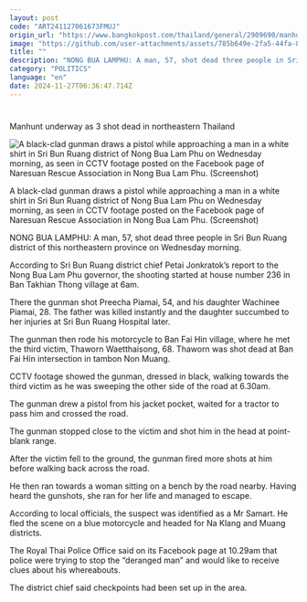 ```yaml
---
layout: post
code: "ART241127061673FMUJ"
origin_url: "https://www.bangkokpost.com/thailand/general/2909690/manhunt-underway-as-3-shot-dead-in-northeastern-thailand"
image: "https://github.com/user-attachments/assets/785b649e-2fa5-44fa-889e-ca1cbd648237"
title: ""
description: "NONG BUA LAMPHU: A man, 57, shot dead three people in Sri Bun Ruang district of this northeastern province on Wednesday morning."
category: "POLITICS"
language: "en"
date: 2024-11-27T06:36:47.714Z
---
```


# 

Manhunt underway as 3 shot dead in northeastern Thailand

![A black-clad gunman draws a pistol while approaching a man in a white shirt in Sri Bun Ruang district of Nong Bua Lam Phu on Wednesday morning, as seen in CCTV footage posted on the Facebook page of Naresuan Rescue Association in Nong Bua Lam Phu. (Screenshot)](https://github.com/user-attachments/assets/15b96452-e4ec-41a8-9fc5-cd7030ca5266)

A black-clad gunman draws a pistol while approaching a man in a white shirt in Sri Bun Ruang district of Nong Bua Lam Phu on Wednesday morning, as seen in CCTV footage posted on the Facebook page of Naresuan Rescue Association in Nong Bua Lam Phu. (Screenshot)

NONG BUA LAMPHU: A man, 57, shot dead three people in Sri Bun Ruang district of this northeastern province on Wednesday morning.

According to Sri Bun Ruang district chief Petai Jonkratok’s report to the Nong Bua Lam Phu governor, the shooting started at house number 236 in Ban Takhian Thong village at 6am.

There the gunman shot Preecha Piamai, 54, and his daughter Wachinee Piamai, 28. The father was killed instantly and the daughter succumbed to her injuries at Sri Bun Ruang Hospital later.

The gunman then rode his motorcycle to Ban Fai Hin village, where he met the third victim, Thaworn Waetthaisong, 68. Thaworn was shot dead at Ban Fai Hin intersection in tambon Non Muang.

CCTV footage showed the gunman, dressed in black, walking towards the third victim as he was sweeping the other side of the road at 6.30am.

The gunman drew a pistol from his jacket pocket, waited for a tractor to pass him and crossed the road.

The gunman stopped close to the victim and shot him in the head at point-blank range.

After the victim fell to the ground, the gunman fired more shots at him before walking back across the road.

He then ran towards a woman sitting on a bench by the road nearby. Having heard the gunshots, she ran for her life and managed to escape.

According to local officials, the suspect was identified as a Mr Samart. He fled the scene on a blue motorcycle and headed for Na Klang and Muang districts. 

The Royal Thai Police Office said on its Facebook page at 10.29am that police were trying to stop the “deranged man” and would like to receive clues about his whereabouts.

The district chief said checkpoints had been set up in the area.